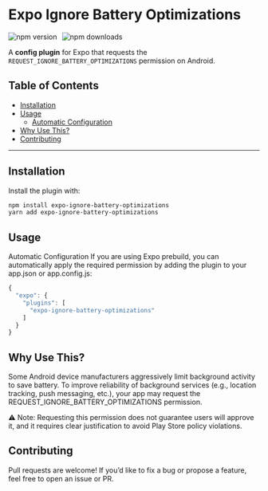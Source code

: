 # Expo Ignore Battery Optimizations

<div style="display: flex; gap: 10px; align-items: center;">
  <img src="https://img.shields.io/npm/v/expo-ignore-battery-optimizations?color=orange&style=flat-square&logo=npm" alt="npm version"/>
  <img src="https://img.shields.io/npm/dt/expo-ignore-battery-optimizations?color=darkgreen&style=flat-square&logo=npm" alt="npm downloads"/>
</div>

A **config plugin** for Expo that requests the `REQUEST_IGNORE_BATTERY_OPTIMIZATIONS` permission on Android.

## Table of Contents

- [Installation](#installation)
- [Usage](#usage)
  - [Automatic Configuration](#automatic-configuration)
- [Why Use This?](#why-use-this)
- [Contributing](#contributing)

---

## Installation

Install the plugin with:

```bash
npm install expo-ignore-battery-optimizations
yarn add expo-ignore-battery-optimizations
```

## Usage
Automatic Configuration
If you are using Expo prebuild, you can automatically apply the required permission by adding the plugin to your app.json or app.config.js:
```js
{
  "expo": {
    "plugins": [
      "expo-ignore-battery-optimizations"
    ]
  }
}
```

## Why Use This?
Some Android device manufacturers aggressively limit background activity to save battery. To improve reliability of background services (e.g., location tracking, push messaging, etc.), your app may request the REQUEST_IGNORE_BATTERY_OPTIMIZATIONS permission.

⚠️ Note: Requesting this permission does not guarantee users will approve it, and it requires clear justification to avoid Play Store policy violations.

## Contributing
Pull requests are welcome! If you’d like to fix a bug or propose a feature, feel free to open an issue or PR.